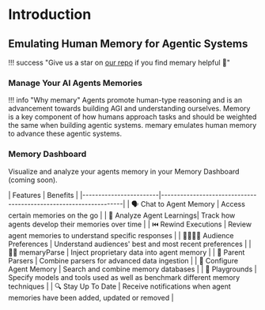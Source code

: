 # Introduction 

## Emulating Human Memory for Agentic Systems

!!! success "Give us a star on [our repo](https://github.com/kingjulio8238/memary/tree/ollama-integration) if you find memary helpful 🧠" 

### Manage Your AI Agents Memories 

!!! info "Why memary"
    Agents promote human-type reasoning and is an advancement towards building AGI and understanding ourselves. Memory is a key component of how humans approach tasks and should be weighted the same when building agentic systems. memary emulates human memory to advance these agentic systems. 
    <!--
    Agents use LLMs that are currently constrained to finite context windows. memary overcomes this limitation by allowing your agents to store a large corpus of information in knowledge graphs, infer user knowledge through our memory modules, and only retrieve relevant information for meaningful responses.
    -->

### Memory Dashboard 
Visualize and analyze your agents memory in your Memory Dashboard (coming soon).

| Features                |   Benefits                                                    |
    |------------------------|------------------------------------------------------------------|
    | 🗣️ Chat to Agent Memory   | Access certain memories on the go                                         |
    | 🧠 Analyze Agent Learnings| Track how agents develop their memories over time                  |
    | ⏮️ Rewind Executions      | Review agent memories to understand specific responses           |
    | 🧑‍🧑‍🧒‍🧒 Audience Preferences   | Understand audiences' best and most recent preferences            |
    | ✍🏻 memaryParse            | Inject proprietary data into agent memory                        |
    | 🔗 Parent Parsers         | Combine parsers for advanced data ingestion                      |
    | 🧪 Configure Agent Memory | Search and combine memory databases              |
    | 🛝  Playgrounds         | Specify models and tools used as well as benchmark different memory techniques  |
    | 🔍 Stay Up To Date        | Receive notifications when agent memories have been added, updated or removed |


<!-- 
To include live demos of each feature 
--> 

